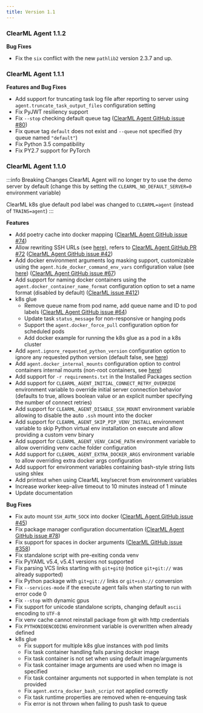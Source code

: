 ```yaml
---
title: Version 1.1
---
```


### ClearML Agent 1.1.2

**Bug Fixes**

- Fix the `six` conflict with the new `pathlib2` version 2.3.7 and up.

### ClearML Agent 1.1.1

**Features and Bug Fixes**

- Add support for truncating task log file after reporting to server using `agent.truncate_task_output_files` configuration setting
- Fix PyJWT resiliency support
- Fix `--stop` checking default queue tag ([ClearML Agent GitHub issue #80](https://github.com/allegroai/clearml-agent/issues/80))
- Fix queue tag `default` does not exist and `--queue` not specified (try queue named `"default"`)
- Fix Python 3.5 compatibility
- Fix PY2.7 support for PyTorch

### ClearML Agent 1.1.0

:::info Breaking Changes
ClearML Agent will no longer try to use the demo server by default (change this by setting the `CLEARML_NO_DEFAULT_SERVER=0` environment variable)

ClearML k8s glue default pod label was changed to `CLEARML=agent` (instead of `TRAINS=agent`)
:::

  
**Features**

- Add poetry cache into docker mapping ([ClearML Agent GitHub issue #74](https://github.com/allegroai/clearml-agent/issues/74))
- Allow rewriting SSH URLs (see [here](https://github.com/allegroai/clearml-agent/commit/9456e493ac6d6495310ee084db906f9cdca8218c)), refers to [ClearML Agent GitHub PR #72](https://github.com/allegroai/clearml-agent/pull/72) ([ClearML Agent GitHub issue #42](https://github.com/allegroai/clearml-agent/issues/42))
- Add docker environment arguments log masking support, customizable using the `agent.hide_docker_command_env_vars` configuration value (see [here](https://github.com/allegroai/clearml-agent/blob/db57441c5dda43d8e38f01d7f52f047913e95ba5/docs/clearml.conf#L172)) ([ClearML Agent GitHub issue #67](https://github.com/allegroai/clearml-agent/issues/67))
- Add support for naming docker containers using the `agent.docker_container_name_format` configuration option to set a name format (disabled by default) ([ClearML issue #412](https://github.com/allegroai/clearml/issues/412))
- k8s glue
  - Remove queue name from pod name, add queue name and ID to pod labels ([ClearML Agent GitHub issue #64](https://github.com/allegroai/clearml-agent/issues/64))
  - Update task `status_message` for non-responsive or hanging pods
  - Support the `agent.docker_force_pull` configuration option for scheduled pods
  - Add docker example for running the k8s glue as a pod in a k8s cluster
- Add `agent.ignore_requested_python_version` configuration option to ignore any requested python version (default false, see [here](https://github.com/allegroai/clearml-agent/blob/db57441c5dda43d8e38f01d7f52f047913e95ba5/docs/clearml.conf#L45))
- Add `agent.docker_internal_mounts` configuration option to control containers internal mounts (non-root containers, see [here](https://github.com/allegroai/clearml-agent/blob/db57441c5dda43d8e38f01d7f52f047913e95ba5/docs/clearml.conf#L184))
- Add support for `-r requirements.txt` in the Installed Packages section
- Add support for `CLEARML_AGENT_INITIAL_CONNECT_RETRY_OVERRIDE` environment variable to override initial server connection behavior (defaults to true, allows boolean value or an explicit number specifying the number of connect retries)
- Add support for `CLEARML_AGENT_DISABLE_SSH_MOUNT` environment variable allowing to disable the auto `.ssh` mount into the docker
- Add support for `CLEARML_AGENT_SKIP_PIP_VENV_INSTALL` environment variable to skip Python virtual env installation on execute and allow providing a custom venv binary
- Add support for `CLEARML_AGENT_VENV_CACHE_PATH` environment variable to allow overriding venv cache folder configuration
- Add support for `CLEARML_AGENT_EXTRA_DOCKER_ARGS` environment variable to allow overriding extra docker args configuration
- Add support for environment variables containing bash-style string lists using shlex
- Add printout when using ClearML key/secret from environment variables
- Increase worker keep-alive timeout to 10 minutes instead of 1 minute
- Update documentation

**Bug Fixes**

- Fix auto mount `SSH_AUTH_SOCK` into docker ([ClearML Agent GitHub issue #45](https://github.com/allegroai/clearml-agent/issues/45))
- Fix package manager configuration documentation ([ClearML Agent GitHub issue #78](https://github.com/allegroai/clearml-agent/issues/78))
- Fix support for spaces in docker arguments ([ClearML GitHub issue #358](https://github.com/allegroai/clearml/issues/358))
- Fix standalone script with pre-exiting conda venv
- Fix PyYAML v5.4, v5.4.1 versions not supported
- Fix parsing VCS links starting with `git+git@` (notice `git+git://` was already supported)
- Fix Python package with `git+git://` links or `git+ssh://` conversion
- Fix `--services-mode` if the execute agent fails when starting to run with error code 0
- Fix `--stop` with dynamic gpus
- Fix support for unicode standalone scripts, changing default `ascii` encoding to `UTF-8`
- Fix venv cache cannot reinstall package from git with http credentials
- Fix `PYTHONIOENCODING` environment variable is overwritten when already defined
- k8s glue
  - Fix support for multiple k8s glue instances with pod limits
  - Fix task container handling fails parsing docker image
  - Fix task container is not set when using default image/arguments
  - Fix task container image arguments are used when no image is specified
  - Fix task container arguments not supported in when template is not provided
  - Fix `agent.extra_docker_bash_script` not applied correctly
  - Fix task runtime properties are removed when re-enqueuing task
  - Fix error is not thrown when failing to push task to queue

